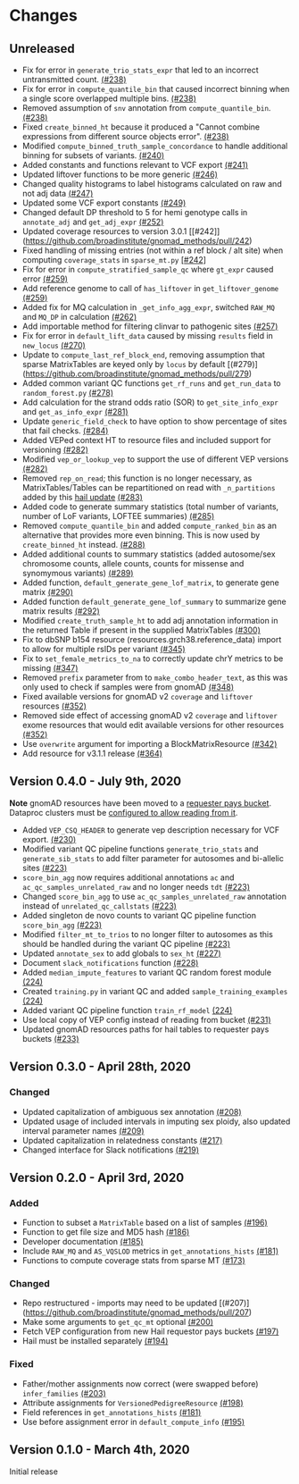 # Changes

## Unreleased

* Fix for error in `generate_trio_stats_expr` that led to an incorrect untransmitted count. [(#238)](https://github.com/broadinstitute/gnomad_methods/pull/238)
* Fix for error in `compute_quantile_bin` that caused incorrect binning when a single score overlapped multiple bins. [(#238)](https://github.com/broadinstitute/gnomad_methods/pull/238)
* Removed assumption of `snv` annotation from `compute_quantile_bin`. [(#238)](https://github.com/broadinstitute/gnomad_methods/pull/238)
* Fixed `create_binned_ht` because it produced a "Cannot combine expressions from different source objects error". [(#238)](https://github.com/broadinstitute/gnomad_methods/pull/238)
* Modified `compute_binned_truth_sample_concordance` to handle additional binning for subsets of variants. [(#240)](https://github.com/broadinstitute/gnomad_methods/pull/240)
* Added constants and functions relevant to VCF export [(#241)](https://github.com/broadinstitute/gnomad_methods/pull/241)
* Updated liftover functions to be more generic [(#246)](https://github.com/broadinstitute/gnomad_methods/pull/246)
* Changed quality histograms to label histograms calculated on raw and not adj data [(#247)](https://github.com/broadinstitute/gnomad_methods/pull/247)
* Updated some VCF export constants [(#249)](https://github.com/broadinstitute/gnomad_methods/pull/249)
* Changed default DP threshold to 5 for hemi genotype calls in `annotate_adj` and `get_adj_expr` [(#252)](https://github.com/broadinstitute/gnomad_methods/pull/252)
* Updated coverage resources to version 3.0.1 [[#242]] (https://github.com/broadinstitute/gnomad_methods/pull/242)
* Fixed handling of missing entries (not within a ref block / alt site) when computing `coverage_stats` in `sparse_mt.py` [[#242]](https://github.com/broadinstitute/gnomad_methods/pull/242)
* Fix for error in `compute_stratified_sample_qc` where `gt_expr` caused error [(#259)](https://github.com/broadinstitute/gnomad_methods/pull/259)
* Add reference genome to call of `has_liftover` in `get_liftover_genome` [(#259)](https://github.com/broadinstitute/gnomad_methods/pull/259)
* Added fix for MQ calculation in `_get_info_agg_expr`, switched `RAW_MQ` and `MQ_DP` in calculation [(#262)](https://github.com/broadinstitute/gnomad_methods/pull/262)
* Add importable method for filtering clinvar to pathogenic sites [(#257)](https://github.com/broadinstitute/gnomad_methods/pull/257)
* Fix for error in `default_lift_data` caused by missing `results` field in `new_locus` [(#270)](https://github.com/broadinstitute/gnomad_methods/pull/270)
* Update to `compute_last_ref_block_end`, removing assumption that sparse MatrixTables are keyed only by `locus` by default [(#279)] (https://github.com/broadinstitute/gnomad_methods/pull/279)
* Added common variant QC functions `get_rf_runs` and `get_run_data` to `random_forest.py` [(#278)](https://github.com/broadinstitute/gnomad_methods/pull/278)
* Add calculation for the strand odds ratio (SOR) to `get_site_info_expr` and `get_as_info_expr` [(#281)](https://github.com/broadinstitute/gnomad_methods/pull/281)
* Update `generic_field_check` to have option to show percentage of sites that fail checks. [(#284)](https://github.com/broadinstitute/gnomad_methods/pull/284)
* Added VEPed context HT to resource files and included support for versioning [(#282)](https://github.com/broadinstitute/gnomad_methods/pull/282)
* Modified `vep_or_lookup_vep` to support the use of different VEP versions [(#282)](https://github.com/broadinstitute/gnomad_methods/pull/282)
* Removed `rep_on_read`; this function is no longer necessary, as MatrixTables/Tables can be repartitioned on read with `_n_partitions` added by this [hail update](https://github.com/hail-is/hail/pull/9887) [(#283)](https://github.com/broadinstitute/gnomad_methods/pull/283)
* Added code to generate summary statistics (total number of variants, number of LoF variants, LOFTEE summaries) [(#285)](https://github.com/broadinstitute/gnomad_methods/pull/285)
* Removed `compute_quantile_bin` and added `compute_ranked_bin` as an alternative that provides more even binning. This is now used by `create_binned_ht` instead. [(#288)](https://github.com/broadinstitute/gnomad_methods/pull/288)
* Added additional counts to summary statistics (added autosome/sex chromosome counts, allele counts, counts for missense and synomymous variants) [(#289)](https://github.com/broadinstitute/gnomad_methods/pull/289)
* Added function, `default_generate_gene_lof_matrix`, to generate gene matrix [(#290)](https://github.com/broadinstitute/gnomad_methods/pull/290)
* Added function `default_generate_gene_lof_summary` to summarize gene matrix results [(#292)](https://github.com/broadinstitute/gnomad_methods/pull/292)
* Modified `create_truth_sample_ht` to add adj annotation information in the returned Table if present in the supplied MatrixTables [(#300)](https://github.com/broadinstitute/gnomad_methods/pull/300)
* Fix to dbSNP b154 resource (resources.grch38.reference_data) import to allow for multiple rsIDs per variant [(#345)](https://github.com/broadinstitute/gnomad_methods/pull/345)
* Fix to `set_female_metrics_to_na` to correctly update chrY metrics to be missing [(#347)](https://github.com/broadinstitute/gnomad_methods/pull/347)
* Removed `prefix` parameter from  to `make_combo_header_text`, as this was only used to check if samples were from gnomAD [(#348)](https://github.com/broadinstitute/gnomad_methods/pull/348)
* Fixed available versions for gnomAD v2 `coverage` and `liftover` resources [(#352)](https://github.com/broadinstitute/gnomad_methods/pull/352)
* Removed side effect of accessing gnomAD v2 `coverage` and `liftover` exome resources that would edit available versions for other resources [(#352)](https://github.com/broadinstitute/gnomad_methods/pull/352)
* Use `overwrite` argument for importing a BlockMatrixResource [(#342)](https://github.com/broadinstitute/gnomad_methods/pull/342)
* Add resource for v3.1.1 release [(#364)](https://github.com/broadinstitute/gnomad_methods/pull/364)

## Version 0.4.0 - July 9th, 2020

**Note** gnomAD resources have been moved to a [requester pays bucket](https://cloud.google.com/storage/docs/requester-pays).
Dataproc clusters must be [configured to allow reading from it](https://hail.is/docs/0.2/cloud/google_cloud.html#requester-pays).

* Added `VEP_CSQ_HEADER` to generate vep description necessary for VCF export. [(#230)](https://github.com/broadinstitute/gnomad_methods/pull/230)
* Modified variant QC pipeline functions `generate_trio_stats` and `generate_sib_stats` to add filter parameter for autosomes and bi-allelic sites [(#223)](https://github.com/broadinstitute/gnomad_methods/pull/223)
* `score_bin_agg` now requires additional annotations `ac` and `ac_qc_samples_unrelated_raw` and no longer needs `tdt` [(#223)](https://github.com/broadinstitute/gnomad_methods/pull/223)
* Changed `score_bin_agg` to use `ac_qc_samples_unrelated_raw` annotation instead of `unrelated_qc_callstats` [(#223)](https://github.com/broadinstitute/gnomad_methods/pull/223)
* Added singleton de novo counts to variant QC pipeline function `score_bin_agg` [(#223)](https://github.com/broadinstitute/gnomad_methods/pull/223)
* Modified `filter_mt_to_trios` to no longer filter to autosomes as this should be handled during the variant QC pipeline [(#223)](https://github.com/broadinstitute/gnomad_methods/pull/223)
* Updated `annotate_sex` to add globals to `sex_ht` [(#227)](https://github.com/broadinstitute/gnomad_methods/pull/227)
* Document `slack_notifications` function [(#228)](https://github.com/broadinstitute/gnomad_methods/pull/228)
* Added `median_impute_features` to variant QC random forest module [(224)](https://github.com/broadinstitute/gnomad_methods/pull/224)
* Created `training.py` in variant QC and added `sample_training_examples` [(224)](https://github.com/broadinstitute/gnomad_methods/pull/224)
* Added variant QC pipeline function `train_rf_model` [(224)](https://github.com/broadinstitute/gnomad_methods/pull/224)
* Use local copy of VEP config instead of reading from bucket [(#231)](https://github.com/broadinstitute/gnomad_methods/pull/231)
* Updated gnomAD resources paths for hail tables to requester pays buckets [(#233)](https://github.com/broadinstitute/gnomad_methods/pull/233)

## Version 0.3.0 - April 28th, 2020

### Changed

* Updated capitalization of ambiguous sex annotation [(#208)](https://github.com/broadinstitute/gnomad_methods/pull/208)
* Updated usage of included intervals in imputing sex ploidy, also updated interval parameter names [(#209)](https://github.com/broadinstitute/gnomad_methods/pull/209)
* Updated capitalization in relatedness constants [(#217)](https://github.com/broadinstitute/gnomad_methods/pull/217)
* Changed interface for Slack notifications [(#219)](https://github.com/broadinstitute/gnomad_methods/pull/219)

## Version 0.2.0 - April 3rd, 2020

### Added

* Function to subset a `MatrixTable` based on a list of samples [(#196)](https://github.com/broadinstitute/gnomad_methods/pull/196)
* Function to get file size and MD5 hash [(#186)](https://github.com/broadinstitute/gnomad_methods/pull/186)
* Developer documentation [(#185)](https://github.com/broadinstitute/gnomad_methods/pull/185)
* Include `RAW_MQ` and `AS_VQSLOD` metrics in `get_annotations_hists` [(#181)](https://github.com/broadinstitute/gnomad_methods/pull/181)
* Functions to compute coverage stats from sparse MT [(#173)](https://github.com/broadinstitute/gnomad_methods/pull/173)

### Changed

* Repo restructured - imports may need to be updated [(#207)] (https://github.com/broadinstitute/gnomad_methods/pull/207)
* Make some arguments to `get_qc_mt` optional [(#200)](https://github.com/broadinstitute/gnomad_methods/pull/200)
* Fetch VEP configuration from new Hail requestor pays buckets [(#197)](https://github.com/broadinstitute/gnomad_methods/pull/197)
* Hail must be installed separately [(#194)](https://github.com/broadinstitute/gnomad_methods/pull/194)

### Fixed

* Father/mother assignments now correct (were swapped before) `infer_families` [(#203)](https://github.com/broadinstitute/gnomad_methods/pull/203)
* Attribute assignments for `VersionedPedigreeResource` [(#198)](https://github.com/broadinstitute/gnomad_methods/pull/198)
* Field references in `get_annotations_hists` [(#181)](https://github.com/broadinstitute/gnomad_methods/pull/181)
* Use before assignment error in `default_compute_info` [(#195)](https://github.com/broadinstitute/gnomad_methods/pull/195)

## Version 0.1.0 - March 4th, 2020

Initial release
